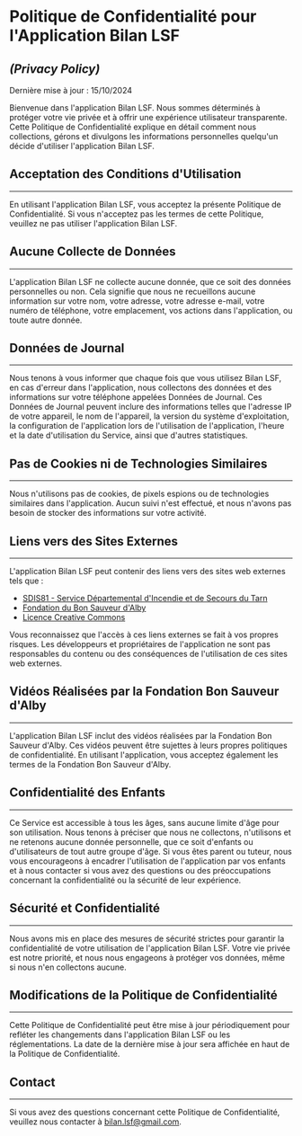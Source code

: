 # Politique de Confidentialité pour l'Application Bilan LSF 
*(Privacy Policy)*
-------

Dernière mise à jour : 15/10/2024

Bienvenue dans l'application Bilan LSF. Nous sommes déterminés à protéger votre vie privée et à offrir une expérience utilisateur transparente. Cette Politique de Confidentialité explique en détail comment nous collections, gérons et divulgons les informations personnelles quelqu'un décide d'utiliser l'application Bilan LSF.

## Acceptation des Conditions d'Utilisation
-------
En utilisant l'application Bilan LSF, vous acceptez la présente Politique de Confidentialité. Si vous n'acceptez pas les termes de cette Politique, veuillez ne pas utiliser l'application Bilan LSF.

## Aucune Collecte de Données
-------
L'application Bilan LSF ne collecte aucune donnée, que ce soit des données personnelles ou non. Cela signifie que nous ne recueillons aucune information sur votre nom, votre adresse, votre adresse e-mail, votre numéro de téléphone, votre emplacement, vos actions dans l'application, ou toute autre donnée.

## Données de Journal
-------
Nous tenons à vous informer que chaque fois que vous utilisez Bilan LSF, en cas d'erreur dans l'application, nous collectons des données et des informations sur votre téléphone appelées Données de Journal. Ces Données de Journal peuvent inclure des informations telles que l'adresse IP de votre appareil, le nom de l'appareil, la version du système d'exploitation, la configuration de l'application lors de l'utilisation de l'application, l'heure et la date d'utilisation du Service, ainsi que d'autres statistiques.

## Pas de Cookies ni de Technologies Similaires
-------
Nous n'utilisons pas de cookies, de pixels espions ou de technologies similaires dans l'application. Aucun suivi n'est effectué, et nous n'avons pas besoin de stocker des informations sur votre activité.

## Liens vers des Sites Externes
-------
L'application Bilan LSF peut contenir des liens vers des sites web externes tels que :

- [SDIS81 - Service Départemental d'Incendie et de Secours du Tarn](https://www.sdis81.fr/)
- [Fondation du Bon Sauveur d'Alby](https://www.bonsauveuralby.fr/)
- [Licence Creative Commons](https://creativecommons.org/licenses/by-nc-nd/4.0/)
  
Vous reconnaissez que l'accès à ces liens externes se fait à vos propres risques. Les développeurs et propriétaires de l'application ne sont pas responsables du contenu ou des conséquences de l'utilisation de ces sites web externes.

## Vidéos Réalisées par la Fondation Bon Sauveur d'Alby
-------
L'application Bilan LSF inclut des vidéos réalisées par la Fondation Bon Sauveur d'Alby. Ces vidéos peuvent être sujettes à leurs propres politiques de confidentialité. En utilisant l'application, vous acceptez également les termes de la Fondation Bon Sauveur d'Alby.

## Confidentialité des Enfants
-------

Ce Service est accessible à tous les âges, sans aucune limite d'âge pour son utilisation. Nous tenons à préciser que nous ne collectons, n'utilisons et ne retenons aucune donnée personnelle, que ce soit d'enfants ou d'utilisateurs de tout autre groupe d'âge. Si vous êtes parent ou tuteur, nous vous encourageons à encadrer l'utilisation de l'application par vos enfants et à nous contacter si vous avez des questions ou des préoccupations concernant la confidentialité ou la sécurité de leur expérience.

## Sécurité et Confidentialité
-------
Nous avons mis en place des mesures de sécurité strictes pour garantir la confidentialité de votre utilisation de l'application Bilan LSF. Votre vie privée est notre priorité, et nous nous engageons à protéger vos données, même si nous n'en collectons aucune.

## Modifications de la Politique de Confidentialité
-------
Cette Politique de Confidentialité peut être mise à jour périodiquement pour refléter les changements dans l'application Bilan LSF ou les réglementations. La date de la dernière mise à jour sera affichée en haut de la Politique de Confidentialité.

## Contact
-------
Si vous avez des questions concernant cette Politique de Confidentialité, veuillez nous contacter à bilan.lsf@gmail.com.
